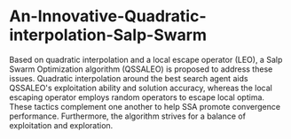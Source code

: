 # An-Innovative-Quadratic-interpolation-Salp-Swarm
Based on quadratic interpolation and a local escape operator (LEO), a Salp Swarm Optimization algorithm (QSSALEO) is proposed to address these issues. Quadratic interpolation around the best search agent aids QSSALEO's exploitation ability and solution accuracy, whereas the local escaping operator employs random operators to escape local optima. These tactics complement one another to help SSA promote convergence performance. Furthermore, the algorithm strives for a balance of exploitation and exploration. 
